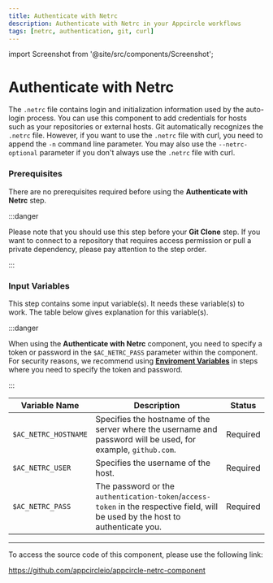 ```yaml
---
title: Authenticate with Netrc
description: Authenticate with Netrc in your Appcircle workflows
tags: [netrc, authentication, git, curl]
---
```


import Screenshot from '@site/src/components/Screenshot';

# Authenticate with Netrc

The `.netrc` file contains login and initialization information used by the auto-login process. You can use this component to add credentials for hosts such as your repositories or external hosts. Git automatically recognizes the `.netrc` file. However, if you want to use the `.netrc` file with curl, you need to append the `-n` command line parameter. You may also use the `--netrc-optional` parameter if you don't always use the `.netrc` file with curl.

### Prerequisites

There are no prerequisites required before using the **Authenticate with Netrc** step.

:::danger

Please note that you should use this step before your **Git Clone** step. If you want to connect to a repository that requires access permission or pull a private dependency, please pay attention to the step order.

:::

<Screenshot url='https://cdn.appcircle.io/docs/assets/BE2792-net_order.png ' />

### Input Variables

This step contains some input variable(s). It needs these variable(s) to work. The table below gives explanation for this variable(s).

<Screenshot url='https://cdn.appcircle.io/docs/assets/BE2792-net_inputs.png' />

:::danger

When using the **Authenticate with Netrc** component, you need to specify a token or password in the `$AC_NETRC_PASS` parameter within the component. For security reasons, we recommend using [**Enviroment Variables**](/environment-variables) in steps where you need to specify the token and password.

:::

| Variable Name        | Description                                                                                                                      | Status   |
| -------------------- | -------------------------------------------------------------------------------------------------------------------------------- | -------- |
| `$AC_NETRC_HOSTNAME` | Specifies the hostname of the server where the username and password will be used, for example, `github.com`.                    | Required |
| `$AC_NETRC_USER`     | Specifies the username of the host.                                                                                              | Required |
| `$AC_NETRC_PASS`     | The password or the `authentication-token`/`access-token` in the respective field, will be used by the host to authenticate you. | Required |

---

To access the source code of this component, please use the following link:

https://github.com/appcircleio/appcircle-netrc-component
